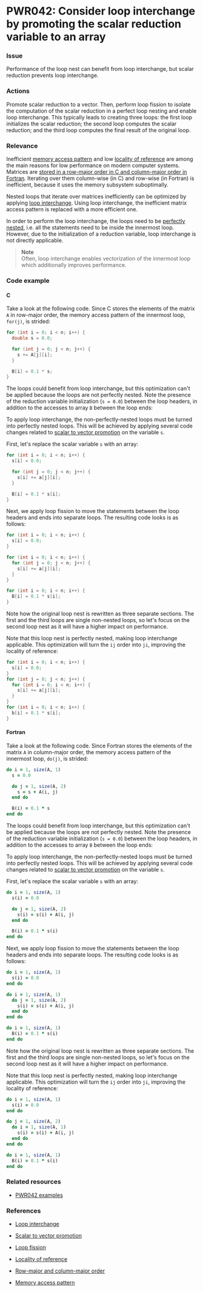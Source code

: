 # PWR042: Consider loop interchange by promoting the scalar reduction variable to an array

### Issue

Performance of the loop nest can benefit from loop interchange, but scalar
reduction prevents loop interchange.

### Actions

Promote scalar reduction to a vector. Then, perform loop fission to isolate the
computation of the scalar reduction in a perfect loop nesting and enable loop
interchange. This typically leads to creating three loops: the first loop
initializes the scalar reduction; the second loop computes the scalar reduction;
and the third loop computes the final result of the original loop.

### Relevance

Inefficient [memory access pattern](../../Glossary/Memory-access-pattern.md) and low
[locality of reference](../../Glossary/Locality-of-reference.md) are among the main
reasons for low performance on modern computer systems. Matrices are
[stored in a row-major order in C and column-major order in Fortran](../../Glossary/Row-major-and-column-major-order.md).
Iterating over them column-wise (in C) and row-wise (in Fortran) is inefficient,
because it uses the memory subsystem suboptimally.

Nested loops that iterate over matrices inefficiently can be optimized by
applying [loop interchange](../../Glossary/Loop-interchange.md). Using loop
interchange, the inefficient matrix access pattern is replaced with a more
efficient one.

In order to perform the loop interchange, the loops need to be
[perfectly nested](../../Glossary/Perfect-loop-nesting.md), i.e. all the statements
need to be inside the innermost loop. However, due to the initialization of a
reduction variablе, loop interchange is not directly applicable.

>**Note**  
>Often, loop interchange enables vectorization of the innermost loop which
>additionally improves performance.

### Code example

#### C

Take a look at the following code. Since C stores the elements of the matrix
`A` in row-major order, the memory access pattern of the innermost loop,
`for(j)`, is strided:

```c
for (int i = 0; i < n; i++) {
  double s = 0.0;

  for (int j = 0; j < n; j++) {
    s += A[j][i];
  }

  B[i] = 0.1 * s;
}
```

The loops could benefit from loop interchange, but this optimization can't be
applied because the loops are not perfectly nested. Note the presence of the
reduction variable initialization (`s = 0.0`) between the loop headers, in
addition to the accesses to array `B` between the loop ends:

To apply loop interchange, the non-perfectly-nested loops must be turned into
perfectly nested loops. This will be achieved by applying several code changes
related to [scalar to vector
promotion](../../Glossary/Scalar-to-vector-promotion.md) on the variable `s`.

First, let's replace the scalar variable `s` with an array:

```c
for (int i = 0; i < n; i++) {
  s[i] = 0.0;

  for (int j = 0; j < n; j++) {
    s[i] += a[j][i];
  }

  B[i] = 0.1 * s[i];
}
```

Next, we apply loop fission to move the statements between the loop headers and
ends into separate loops. The resulting code looks is as follows:

```c
for (int i = 0; i < n; i++) {
  s[i] = 0.0;
}

for (int i = 0; i < n; i++) {
  for (int j = 0; j < n; j++) {
    s[i] += a[j][i];
  }
}

for (int i = 0; i < n; i++) {
  B[i] = 0.1 * s[i];
}
```

Note how the original loop nest is rewritten as three separate sections. The
first and the third loops are single non-nested loops, so let's focus on the
second loop nest as it will have a higher impact on performance.

Note that this loop nest is perfectly nested, making loop interchange
applicable. This optimization will turn the `ij`  order into `ji`, improving
the locality of reference:

```c
for (int i = 0; i < n; i++) {
  s[i] = 0.0;
}
for (int j = 0; j < n; j++) {
  for (int i = 0; i < n; i++) {
    s[i] += a[j][i];
  }
}
for (int i = 0; i < n; i++) {
  b[i] = 0.1 * s[i];
}
```

#### Fortran

Take a look at the following code. Since Fortran stores the elements of the
matrix `A` in column-major order, the memory access pattern of the innermost
loop, `do(j)`, is strided:

```f90
do i = 1, size(A, 1)
  s = 0.0

  do j = 1, size(A, 2)
    s = s + A(i, j)
  end do

  B(i) = 0.1 * s
end do
```

The loops could benefit from loop interchange, but this optimization can't be
applied because the loops are not perfectly nested. Note the presence of the
reduction variable initialization (`s = 0.0`) between the loop headers, in
addition to the accesses to array `B` between the loop ends:

To apply loop interchange, the non-perfectly-nested loops must be turned into
perfectly nested loops. This will be achieved by applying several code changes
related to [scalar to vector
promotion](../../Glossary/Scalar-to-vector-promotion.md) on the variable `s`.

First, let's replace the scalar variable `s` with an array:

```f90
do i = 1, size(A, 1)
  s(i) = 0.0

  do j = 1, size(A, 2)
    s(i) = s(i) + A(i, j)
  end do

  B(i) = 0.1 * s(i)
end do
```

Next, we apply loop fission to move the statements between the loop headers and
ends into separate loops. The resulting code looks is as follows:

```f90
do i = 1, size(A, 1)
  s(i) = 0.0
end do

do i = 1, size(A, 1)
  do j = 1, size(A, 2)
    s(i) = s(i) + A(i, j)
  end do
end do

do i = 1, size(A, 1)
  B(i) = 0.1 * s(i)
end do
```

Note how the original loop nest is rewritten as three separate sections. The
first and the third loops are single non-nested loops, so let's focus on the
second loop nest as it will have a higher impact on performance.

Note that this loop nest is perfectly nested, making loop interchange
applicable. This optimization will turn the `ij`  order into `ji`, improving
the locality of reference:

```f90
do i = 1, size(A, 1)
  s(i) = 0.0
end do

do j = 1, size(A, 2)
  do i = 1, size(A, 1)
    s(i) = s(i) + A(i, j)
  end do
end do

do i = 1, size(A, 1)
  B(i) = 0.1 * s(i)
end do
```

### Related resources

* [PWR042 examples](../PWR042)

### References

* [Loop interchange](../../Glossary/Loop-interchange.md)

* [Scalar to vector promotion](../../Glossary/Scalar-to-vector-promotion.md)

* [Loop fission](../../Glossary/Loop-fission.md)

* [Locality of reference](../../Glossary/Locality-of-reference.md)

* [Row-major and column-major order](../../Glossary/Row-major-and-column-major-order.md)

* [Memory access pattern](../../Glossary/Memory-access-pattern.md)
